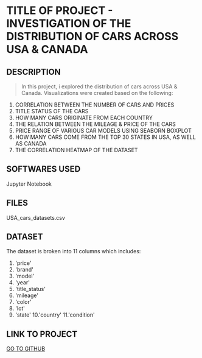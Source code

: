 # TITLE OF PROJECT - INVESTIGATION OF THE DISTRIBUTION OF CARS ACROSS USA & CANADA

## DESCRIPTION 
>In this project, i explored the distribution of cars across USA & Canada. Visualizations were created based on the following:
1. CORRELATION BETWEEN THE NUMBER OF CARS AND PRICES
2. TITLE STATUS OF THE CARS
3. HOW MANY CARS ORIGINATE FROM EACH COUNTRY
4. THE RELATION BETWEEN THE MILEAGE & PRICE OF THE CARS
5. PRICE RANGE OF VARIOUS CAR MODELS USING SEABORN BOXPLOT
6. HOW MANY CARS COME FROM THE TOP 30 STATES IN USA, AS WELL AS CANADA
7. THE CORRELATION HEATMAP OF THE DATASET

## SOFTWARES USED
Jupyter Notebook

## FILES
USA_cars_datasets.csv

## DATASET
The dataset is broken into 11 columns which includes:
1. 'price'
2. 'brand' 
3. 'model'
4. 'year'
5. 'title_status'
6. 'mileage'
7. 'color'
8. 'lot'
9. 'state'
10.'country'
11.'condition'
 
## LINK TO PROJECT
[GO TO GITHUB](https://github.com/Venedah/USA-CARS)
